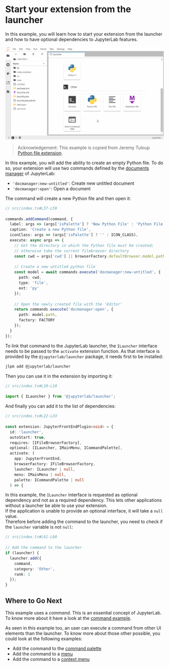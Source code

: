 # Start your extension from the launcher

In this example, you will learn how to start your extension from the launcher and how to have optional
dependencies to JupyterLab features.

![Launcher example](preview.gif)

> Acknowledgement: This example is copied from Jeremy Tuloup [Python file extension](https://github.com/jtpio/jupyterlab-python-file).

In this example, you will add the ability to create an empty Python file. To do so,
your extension will use two commands defined by the [documents manager](https://github.com/jupyterlab/jupyterlab/blob/master/packages/docmanager-extension/src/index.ts#L47-L75) of JupyterLab:

- `'docmanager:new-untitled'`: Create new untitled document
- `'docmanager:open'`: Open a document

The command will create a new Python file and then open it:

```ts
// src/index.ts#L37-L59

commands.addCommand(command, {
  label: args => (args['isPalette'] ? 'New Python File' : 'Python File'),
  caption: 'Create a new Python file',
  iconClass: args => (args['isPalette'] ? '' : ICON_CLASS),
  execute: async args => {
    // Get the directory in which the Python file must be created;
    // otherwise take the current filebrowser directory
    const cwd = args['cwd'] || browserFactory.defaultBrowser.model.path;

    // Create a new untitled python file
    const model = await commands.execute('docmanager:new-untitled', {
      path: cwd,
      type: 'file',
      ext: 'py'
    });

    // Open the newly created file with the 'Editor'
    return commands.execute('docmanager:open', {
      path: model.path,
      factory: FACTORY
    });
  }
});
```

To link that command to the JupyterLab launcher, the `ILauncher` interface needs to be passed to the `activate`
extension function. As that interface is provided by the `@jupyterlab/launcher` package, it needs first to be installed:

```bash
jlpm add @jupyterlab/launcher
```

Then you can use it in the extension by importing it:

```ts
// src/index.ts#L10-L10

import { ILauncher } from '@jupyterlab/launcher';
```

And finally you can add it to the list of dependencies:

```ts
// src/index.ts#L22-L33

const extension: JupyterFrontEndPlugin<void> = {
  id: 'launcher',
  autoStart: true,
  requires: [IFileBrowserFactory],
  optional: [ILauncher, IMainMenu, ICommandPalette],
  activate: (
    app: JupyterFrontEnd,
    browserFactory: IFileBrowserFactory,
    launcher: ILauncher | null,
    menu: IMainMenu | null,
    palette: ICommandPalette | null
  ) => {
```

In this example, the `ILauncher` interface is requested as optional dependency
and not as a required dependency. This lets other applications without a launcher
be able to use your extension.  
If the application is unable to provide an optional interface, it will take a `null`
value.  
Therefore before adding the command to the launcher, you need to check if the `launcher`
variable is not `null`:

```ts
// src/index.ts#L61-L68

// Add the command to the launcher
if (launcher) {
  launcher.add({
    command,
    category: 'Other',
    rank: 1
  });
}
```

## Where to Go Next

This example uses a _command_. This is an essential concept of JupyterLab. To know more about it
have a look at the [command example](../commands/README.md).

As seen in this example too, an user can execute a command from other UI elements than the launcher. To
know more about those other possible, you could look at the following examples:

- Add the command to the [command palette](../command-palette/README.md)
- Add the command to a [menu](../main-menu/README.md)
- Add the command to a [context menu](../context-menu/README.md)
